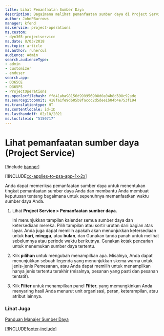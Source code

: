 ```yaml
---
title: Lihat Pemanfaatan Sumber Daya
description: Bagaimana melihat pemanfaatan sumber daya di Project Service
author: JohnPBurrows
manager: kfend
ms.service: project-operations
ms.custom:
- dyn365-projectservice
ms.date: 8/03/2018
ms.topic: article
ms.author: ruhercul
audience: Admin
search.audienceType:
- admin
- customizer
- enduser
search.app:
- D365CE
- D365PS
- ProjectOperations
ms.openlocfilehash: ffd41aba98156d990956908d0a04b8d598c92ade
ms.sourcegitcommit: 418fa1fe9d605b8faccc2d5dee1b04b4e753f194
ms.translationtype: HT
ms.contentlocale: id-ID
ms.lasthandoff: 02/10/2021
ms.locfileid: "5150717"
---
```

# <a name="view-resource-utilization-project-service"></a>Lihat pemanfaatan sumber daya (Project Service)

[!include [banner](../includes/psa-now-project-operations.md)]

[!INCLUDE[cc-applies-to-psa-app-1x-2x](../includes/cc-applies-to-psa-app-1x-2x.md)]

Anda dapat memeriksa pemanfaatan sumber daya untuk menentukan tingkat pemanfaatan sumber daya Anda dan membantu Anda membuat keputusan tentang bagaimana untuk sepenuhnya memanfaatkan waktu sumber daya Anda.  
  
1. Lihat **Project Service > Pemanfaatan sumber daya**. 

     Ini menunjukkan tampilan kalender semua sumber daya dan ketersediaan mereka. Pilih tampilan atau sortir urutan dari bagian atas layar. Anda juga dapat memilih apakah akan menunjukkan ketersediaan untuk **hari**, **minggu**, atau **bulan**, dan Gunakan tanda panah untuk melihat sebelumnya atau periode waktu berikutnya. Gunakan kotak pencarian untuk menemukan sumber daya tertentu.      
  
2. Klik **pilihan** untuk mengubah menampilkan apa. Misalnya, Anda dapat menunjukkan sebuah legenda yang menunjukkan skema warna untuk jenis-jenis Pemesanan, atau Anda dapat memilih untuk menampilkan hanya jenis tertentu terakhir (misalnya, pesanan yang pasti dan pesanan tentatif).  

3. Klik **Filter** untuk menampilkan panel **Filter**, yang memungkinkan Anda menyaring hasil Anda menurut unit organisasi, peran, keterampilan, atau atribut lainnya.  
  
### <a name="see-also"></a>Lihat Juga  
 [Panduan Manajer Sumber Daya](../psa/resource-manager-guide.md)


[!INCLUDE[footer-include](../includes/footer-banner.md)]